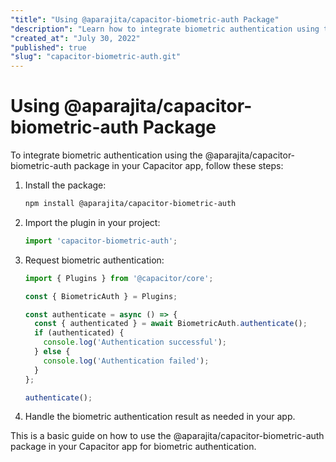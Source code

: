 ```yaml
---
"title": "Using @aparajita/capacitor-biometric-auth Package"
"description": "Learn how to integrate biometric authentication using the @aparajita/capacitor-biometric-auth package in your Capacitor app."
"created_at": "July 30, 2022"
"published": true
"slug": "capacitor-biometric-auth.git"
---
```


# Using @aparajita/capacitor-biometric-auth Package

To integrate biometric authentication using the @aparajita/capacitor-biometric-auth package in your Capacitor app, follow these steps:

1. Install the package:
   ```bash
   npm install @aparajita/capacitor-biometric-auth
   ```

2. Import the plugin in your project:

   ```typescript
   import 'capacitor-biometric-auth';
   ```

3. Request biometric authentication:

   ```typescript
   import { Plugins } from '@capacitor/core';

   const { BiometricAuth } = Plugins;

   const authenticate = async () => {
     const { authenticated } = await BiometricAuth.authenticate();
     if (authenticated) {
       console.log('Authentication successful');
     } else {
       console.log('Authentication failed');
     }
   };

   authenticate();
   ```

4. Handle the biometric authentication result as needed in your app.

This is a basic guide on how to use the @aparajita/capacitor-biometric-auth package in your Capacitor app for biometric authentication.
```
```